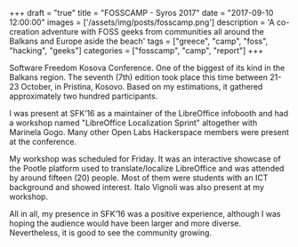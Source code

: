 +++
draft = "true"
title = "FOSSCAMP - Syros 2017"
date = "2017-09-10 12:00:00"
images = ['/assets/img/posts/fosscamp.png']
description = 'A co-creation adventure with FOSS geeks from communities all around the Balkans and Europe aside the beach'
tags = ["greece", "camp", "foss", "hacking", "geeks"]
categories = ["fosscamp", "camp", "report"]
+++

Software Freedom Kosova Conference. One of the biggest of its kind in the Balkans region. The seventh (7th) edition took place this time between 21-23 October, in Pristina, Kosovo. Based on my estimations, it gathered approximately two hundred participants.

I was present at SFK’16 as a maintainer of the LibreOffice infobooth and had a workshop named "LibreOffice Localization Sprint" altogether with Marinela Gogo. Many other Open Labs Hackerspace members were present at the conference.

My workshop was scheduled for Friday. It was an interactive showcase of the Pootle platform used to translate/localize LibreOffice and was attended by around fifteen (20) people. Most of them were students with an ICT background and showed interest. Italo Vignoli was also present at my workshop.

All in all, my presence in SFK’16 was a positive experience, although I was hoping the audience would have been larger and more diverse. Nevertheless, it is good to see the community growing.
